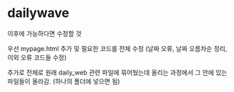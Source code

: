 # dailywave

이후에 가능하다면 수정할 것   

우선 mypage.html 추가 및 필요한 코드를 전체 수정
(날짜 오류, 날짜 오름차순 정리, 이외 오류 코드들 수정)


추가로 전체로 원래 daily_web 관련 파일에 묶어뒀는데
올리는 과정에서 그 안에 있는 파일들이 올라감. (하나의 폴더에 넣으면 됨)
